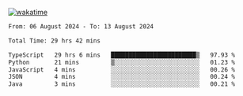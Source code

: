 [![wakatime](https://wakatime.com/badge/user/702d7a0d-6421-40c6-be4d-9b18f6ca91d5.svg)](https://wakatime.com/@702d7a0d-6421-40c6-be4d-9b18f6ca91d5)

<!--START_SECTION:waka-->

```txt
From: 06 August 2024 - To: 13 August 2024

Total Time: 29 hrs 42 mins

TypeScript   29 hrs 6 mins   ████████████████████████▒   97.93 %
Python       21 mins         ▒░░░░░░░░░░░░░░░░░░░░░░░░   01.23 %
JavaScript   4 mins          ░░░░░░░░░░░░░░░░░░░░░░░░░   00.26 %
JSON         4 mins          ░░░░░░░░░░░░░░░░░░░░░░░░░   00.24 %
Java         3 mins          ░░░░░░░░░░░░░░░░░░░░░░░░░   00.21 %
```

<!--END_SECTION:waka-->